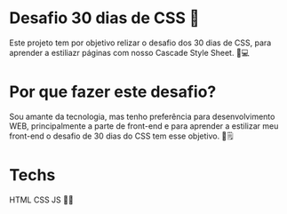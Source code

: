 # Desafio 30 dias de CSS 📖️
Este projeto tem por objetivo relizar o desafio dos 30 dias de CSS,
para aprender a estiliazr páginas com nosso Cascade Style Sheet.
🚀️💻️
# Por que fazer este desafio? 
Sou amante da tecnologia, mas tenho preferência para  desenvolvimento WEB,
principalmente a parte de front-end e para aprender a estilizar meu front-end o desafio de 30 dias do CSS tem esse objetivo. 
📅️🗒️
# Techs
HTML
CSS 
JS 
👩‍💻️



